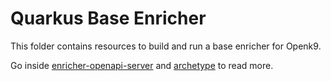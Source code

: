 # Quarkus Base Enricher

This folder contains resources to build and run a base enricher for Openk9.

Go inside [enricher-openapi-server](./enricher-openapi-server) and [archetype](./archetype) to read more.
